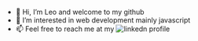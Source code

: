 - 👋 Hi, I’m Leo and welcome to my github
- 👀 I’m interested in web development mainly javascript
- 📫 Feel free to reach me at my ![linkedn profile](https://www.linkedin.com/in/leonardo-lopez-daza/)

